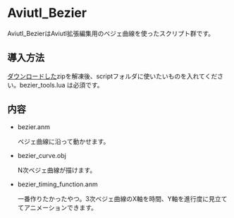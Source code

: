 # Aviutl_Bezier
Aviutl_BezierはAviutl拡張編集用のベジェ曲線を使ったスクリプト群です。
## 導入方法
[ダウンロードした](https://github.com/kotet/Aviutl_Bezier/archive/master.zip)zipを解凍後、scriptフォルダに使いたいものを入れてください。bezier_tools.lua は必須です。
## 内容
- bezier.anm

  ベジェ曲線に沿って動かせます。

- bezier_curve.obj

  N次ベジェ曲線が描けます。

- bezier_timing_function.anm

  一番作りたかったやつ。3次ベジェ曲線のX軸を時間、Y軸を進行度に見立ててアニメーションできます。
